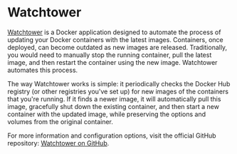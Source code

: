 # Watchtower

[Watchtower](https://github.com/containrrr/watchtower) is a Docker application designed to automate the process of updating your Docker containers with the latest images. Containers, once deployed, can become outdated as new images are released. Traditionally, you would need to manually stop the running container, pull the latest image, and then restart the container using the new image. Watchtower automates this process.

The way Watchtower works is simple: it periodically checks the Docker Hub registry (or other registries you've set up) for new images of the containers that you're running. If it finds a newer image, it will automatically pull this image, gracefully shut down the existing container, and then start a new container with the updated image, while preserving the options and volumes from the original container.

For more information and configuration options, visit the official GitHub repository: [Watchtower on GitHub](https://github.com/containrrr/watchtower).

